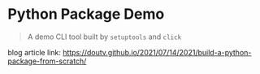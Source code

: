 # Python Package Demo
> A demo CLI tool built by `setuptools` and `click`

blog article link: https://doutv.github.io/2021/07/14/2021/build-a-python-package-from-scratch/
